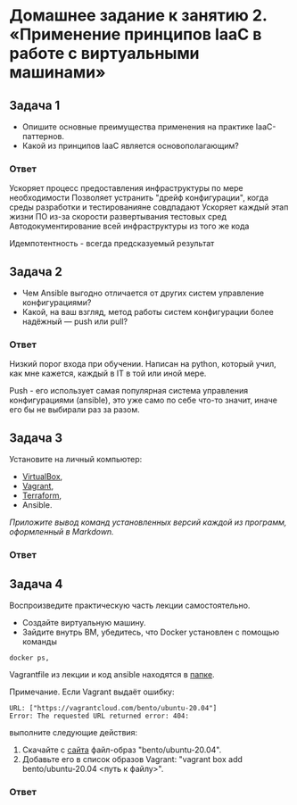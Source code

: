 
# Домашнее задание к занятию 2. «Применение принципов IaaC в работе с виртуальными машинами»


## Задача 1

- Опишите основные преимущества применения на практике IaaC-паттернов.
- Какой из принципов IaaC является основополагающим?

### Ответ

Ускоряет процесс предоставления инфраструктуры по мере необходимости
Позволяет устранить "дрейф конфигурации", когда среды разработки и тестированияне совдпадают
Ускоряет каждый этап жизни ПО из-за скорости развертывания тестовых сред
Автодокументирование всей инфраструктуры из того же кода 

Идемпотентность - всегда предсказуемый результат

## Задача 2

- Чем Ansible выгодно отличается от других систем управление конфигурациями?
- Какой, на ваш взгляд, метод работы систем конфигурации более надёжный — push или pull?

### Ответ

Низкий порог входа при обучении. Написан на python, который учил, как мне кажется, каждый в IT в той или иной мере. 

Push  - его использует самая популярная система управления конфигурациями (ansible), это уже само по себе что-то значит, иначе его бы не выбирали раз за разом. 

## Задача 3

Установите на личный компьютер:

- [VirtualBox](https://www.virtualbox.org/),
- [Vagrant](https://github.com/netology-code/devops-materials),
- [Terraform](https://github.com/netology-code/devops-materials/blob/master/README.md),
- Ansible.

*Приложите вывод команд установленных версий каждой из программ, оформленный в Markdown.*

### Ответ



## Задача 4 

Воспроизведите практическую часть лекции самостоятельно.

- Создайте виртуальную машину.
- Зайдите внутрь ВМ, убедитесь, что Docker установлен с помощью команды
```
docker ps,
```
Vagrantfile из лекции и код ansible находятся в [папке](https://github.com/netology-code/virt-homeworks/tree/virt-11/05-virt-02-iaac/src).

Примечание. Если Vagrant выдаёт ошибку:
```
URL: ["https://vagrantcloud.com/bento/ubuntu-20.04"]     
Error: The requested URL returned error: 404:
```

выполните следующие действия:

1. Скачайте с [сайта](https://app.vagrantup.com/bento/boxes/ubuntu-20.04) файл-образ "bento/ubuntu-20.04".
2. Добавьте его в список образов Vagrant: "vagrant box add bento/ubuntu-20.04 <путь к файлу>".


### Ответ


